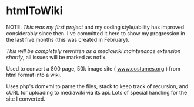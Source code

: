 htmlToWiki
==========

NOTE: _This was my first project_ and my coding style/ability has improved considerably since then. I've 
committed it here to show my progression in the last five months (this was created in February).

_This will be completely rewritten as a mediawiki maintenance extension shortly_, all issues will be marked as nofix.

Used to convert a 800 page, 50k image site ( www.costumes.org ) from html format into a wiki.

Uses php's domxml to parse the files, stack to keep track of recursion, and cURL for uploading to
mediawiki via its api. Lots of special handling for the site I converted.
